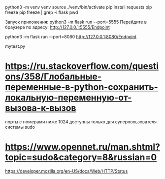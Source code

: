 python3 -m venv venv
source ./venv/bin/activate 
pip install requests
pip freeze
pip freeze | grep -i flask
pwd

Запуск приложения: python3 -m flask run --port=5555
Перейдите в браузере по адресу: http://127.0.0.1:5555/Endpoint

python3 -m flask run --port=8080
http://127.0.0.1:8080/Endpoint

mytest.py
# https://ru.stackoverflow.com/questions/358/Глобальные-переменные-в-python-сохранить-локальную-переменную-от-вызова-к-вызов

порты с номерами ниже 1024 доступны только для суперпользователя системы
sudo 
# https://www.opennet.ru/man.shtml?topic=sudo&category=8&russian=0

https://developer.mozilla.org/en-US/docs/Web/HTTP/Status




